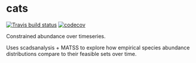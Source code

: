 # cats

 <!-- badges: start -->
  [![Travis build status](https://travis-ci.org/diazrenata/cats.svg?branch=master)](https://travis-ci.org/diazrenata/cats)
   [![codecov](https://codecov.io/gh/diazrenata/cats/branch/master/graph/badge.svg)](https://codecov.io/gh/diazrenata/cats)
  <!-- badges: end -->
  
Constrained abundance over timeseries.

Uses scadsanalysis + MATSS to explore how empirical species abundance distributions compare to their feasible sets over time. 

